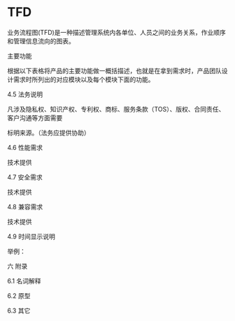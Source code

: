 # TFD

业务流程图(TFD)是一种描述管理系统内各单位、人员之间的业务关系，作业顺序和管理信息流向的图表。

主要功能

根据以下表格将产品的主要功能做一概括描述，也就是在拿到需求时，产品团队设计需求时所列出的对应模块以及每个模块下面的功能。

4.5 法务说明

凡涉及隐私权、知识产权、专利权、商标、服务条款（TOS）、版权、合同责任、客户沟通等方面需要

标明来源。（法务应提供协助）

4.6 性能需求

技术提供

4.7 安全需求

技术提供

4.8 兼容需求

技术提供

4.9 时间显示说明

举例：


六 附录

6.1 名词解释

6.2 原型

6.3 其它
